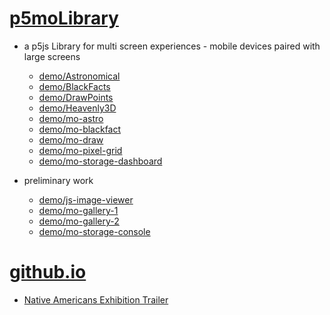 # [p5moLibrary](https://github.com/molab-itp/p5moLibrary)

- a p5js Library for multi screen experiences - mobile devices paired with large screens

  - [demo/Astronomical](demo/Astronomical?v=82)
  - [demo/BlackFacts](demo/BlackFacts?v=82)
  - [demo/DrawPoints](demo/DrawPoints?v=82)
  - [demo/Heavenly3D](demo/Heavenly3D?v=82)
  - [demo/mo-astro](demo/mo-astro?v=82)
  - [demo/mo-blackfact](demo/mo-blackfacts?v=82)
  - [demo/mo-draw](demo/mo-draw?v=82)
  - [demo/mo-pixel-grid](demo/mo-pixel-grid?v=82)
  - [demo/mo-storage-dashboard](demo/mo-storage-dashboard?v=82)

- preliminary work

  - [demo/js-image-viewer](demo/js-image-viewer?v=82)
  - [demo/mo-gallery-1](demo/mo-gallery-1?v=82)
  - [demo/mo-gallery-2](demo/mo-gallery-2?v=82)
  - [demo/mo-storage-console](demo/mo-storage-console?v=82)

# [github.io](https://molab-itp.github.io/p5moLibrary/src?v=82)

- [Native Americans Exhibition Trailer](demo/BlackFacts?playlist=hpjNGTYvpxw)

<!--

- retired
  - [demo/mo-astro-host-0](demo/mo-astro-host-0?v=82)
  - [demo/mo-astro-host-1](demo/mo-astro-host-1?v=82)
  - [demo/mo-astro-remote-0](demo/mo-astro-remote-0?v=82)
  - [demo/mo-astro-remote-1](demo/mo-astro-remote-1?v=82)

  - [demo/mo-blackfacts-host](demo/mo-blackfacts-host?v=82)
  - [demo/mo-blackfacts-remote](demo/mo-blackfacts-remote?v=82)

# https://www.youtube.com/watch?v=hpjNGTYvpxw
# The Land Carries Our Ancestors: Contemporary Art by Native Americans Exhibition Trailer

 -->
